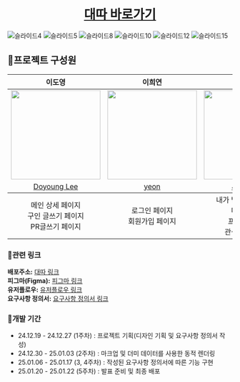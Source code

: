 <div align="center">
   <h1><a href="https://daedda.netlify.app/"> 대따 바로가기</a></h1>
</div>

![슬라이드4](https://github.com/user-attachments/assets/f987f640-abab-4039-b3f4-90f3791e5f87)
![슬라이드5](https://github.com/user-attachments/assets/13f0dcb5-cd91-4f42-ad50-4919848beb4f)
![슬라이드8](https://github.com/user-attachments/assets/c0b6f995-6a0b-4b76-9176-21a59cda463e)
![슬라이드10](https://github.com/user-attachments/assets/4424116a-d8eb-47c5-8933-91a4e6d96cc2)
![슬라이드12](https://github.com/user-attachments/assets/240c7026-75b1-468e-b3bf-d628b5033486)
![슬라이드15](https://github.com/user-attachments/assets/69f807d4-2c9d-46e3-8753-4d5d1bcdc1a6)

## 🫧프로젝트 구성원

<table align="center">
<thead>
     <tr>
        <th>이도영</th>
        <th>이희연</th>
        <th>전선아</th>
        <th>오동환</th>
    </tr>

</thead>
<tbody>

<tr>
   <td><img width="200px" src="https://github.com/user-attachments/assets/045a2695-d0af-4e44-92f4-42d224cc7de1" /></td>
   <td><img width="200px" src="https://github.com/user-attachments/assets/f4f2fa6f-cce4-4196-8f16-3d7141fd5a22" /></td>
   <td><img width="200px" src="https://github.com/user-attachments/assets/eac03468-3639-46aa-9296-0a724bf30b02" /></td>
   <td><img width="200px" src="https://github.com/user-attachments/assets/7f359420-b28a-45dd-b872-88e8b88fb05f" /></td>
</tr>
<tr>
      <td align="center"><a href="https://github.com/doyoung1002">Doyoung Lee</a></td>
      <td align="center"><a href="https://github.com/yeon1ee">yeon</a></td>
      <td align="center"><a href="https://github.com/JeonSuna">JeonSuna</a></td>
      <td align="center"><a href="https://github.com/iamodh">Donghwan Oh</a></td>
</tr>
</tbody>

   <tr >
      <td align="center">메인 상세 페이지 <br>구인 글쓰기 페이지 <br> PR글쓰기 페이지</td>
      <td align="center">로그인 페이지<br> 회원가입 페이지</td>
      <td align="center">내가 받은 리뷰 페이지 <br>마이 페이지 <br> 프로필 페이지<br>관심목록 페이지</td>
      <td align="center">글 목록 페이지 <br>알바내역 페이지 <br> 리뷰 작성 페이지</td>
   </tr>
</table>

### 🔗관련 링크

**배포주소:** [대따 링크](https://daedda.netlify.app/)  
**피그마(Figma):** [피그마 링크](https://www.figma.com/design/Kdoi45uNf7fQrRKqgSHco2/%EB%8C%80%EB%94%B0?node-id=0-1&t=RRfniPSR1j1vPgUN-1)  
**유저플로우:** [유저플로우 링크](https://www.figma.com/board/9PiJjs9cenc90STvGKMWaQ/%EB%AA%BB%EB%90%9C%EA%B3%A0%EC%96%91%EC%9D%B4?node-id=1-2&t=GN3GIwJCPzVMbunG-0)  
**요구사항 정의서:** [요구사항 정의서 링크](https://docs.google.com/spreadsheets/d/1MJas5B3M0HXrkG59m5QjEXxHJ52FVO51crdhdkV1XZ0/edit?gid=0#gid=0)

### 📆개발 기간

- 24.12.19 - 24.12.27 (1주차) : 프로젝트 기획(디자인 기획 및 요구사항 정의서 작성)
- 24.12.30 - 25.01.03 (2주차) : 마크업 및 더미 데이터를 사용한 동적 렌더링
- 25.01.06 - 25.01.17 (3, 4주차) : 작성된 요구사항 정의서에 따른 기능 구현
- 25.01.20 - 25.01.22 (5주차) : 발표 준비 및 최종 배포
